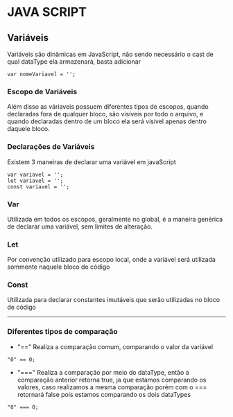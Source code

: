 # JAVA SCRIPT

## Variáveis
Variáveis são dinâmicas em JavaScript, não sendo necessário o cast de qual dataType ela armazenará, basta adicionar

```
var nomeVariavel = '';
```

### Escopo de Variáveis
Além disso as váriaveis possuem diferentes tipos de escopos, quando declaradas fora de qualquer bloco, são visíveis por todo o arquivo, e quando declaradas dentro de um bloco ela será visível apenas dentro daquele bloco.

### Declarações de Variáveis
Existem 3 maneiras de declarar uma variável em javaScript

```
var variavel = ''; 
let variavel = ''; 
const variavel = ''; 
```

### Var
Utilizada em todos os escopos, geralmente no global, é a maneira genérica de declarar uma variável, sem limites de alteração.

### Let
Por convenção utilizado para escopo local, onde a variável será utilizada sommente naquele bloco de código

### Const
Utilizada para declarar constantes imutáveis que serão utilizadas no bloco de código

---

### Diferentes tipos de comparação
- "==" Realiza a comparação comum, comparando o valor da variável

```
"0" == 0;
```

- "===" Realiza a comparação por meio do dataType, então a comparação anterior retorna true, ja que estamos comparando os valores, caso realizamos a mesma comparação porém com o === retornará false pois estamos comparando os dois dataTypes

```
"0" === 0;
```
